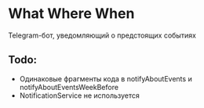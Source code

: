# What Where When

Telegram-бот, уведомляющий о предстоящих событиях

## Todo:

* Одинаковые фрагменты кода в notifyAboutEvents и notifyAboutEventsWeekBefore
* NotificationService не используется

<!-- * Bash-скрипты для генерации типовых файлов
* Вынести валидаторы в сервисы
* Типизация
* Порядок зависимостей
* GitHub Actions -->
